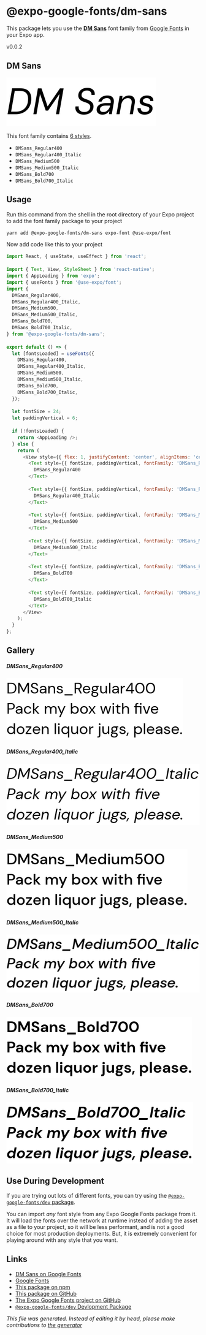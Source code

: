 # @expo-google-fonts/dm-sans

This package lets you use the [**DM Sans**](https://fonts.google.com/specimen/DM+Sans) font family from [Google Fonts](https://fonts.google.com/) in your Expo app.

v0.0.2

## DM Sans

![DM Sans](./font-family.png)

This font family contains [6 styles](#gallery).

- `DMSans_Regular400`
- `DMSans_Regular400_Italic`
- `DMSans_Medium500`
- `DMSans_Medium500_Italic`
- `DMSans_Bold700`
- `DMSans_Bold700_Italic`

## Usage

Run this command from the shell in the root directory of your Expo project to add the font family package to your project
```sh
yarn add @expo-google-fonts/dm-sans expo-font @use-expo/font
```

Now add code like this to your project
```js
import React, { useState, useEffect } from 'react';

import { Text, View, StyleSheet } from 'react-native';
import { AppLoading } from 'expo';
import { useFonts } from '@use-expo/font';
import {
  DMSans_Regular400,
  DMSans_Regular400_Italic,
  DMSans_Medium500,
  DMSans_Medium500_Italic,
  DMSans_Bold700,
  DMSans_Bold700_Italic,
} from '@expo-google-fonts/dm-sans';

export default () => {
  let [fontsLoaded] = useFonts({
    DMSans_Regular400,
    DMSans_Regular400_Italic,
    DMSans_Medium500,
    DMSans_Medium500_Italic,
    DMSans_Bold700,
    DMSans_Bold700_Italic,
  });

  let fontSize = 24;
  let paddingVertical = 6;

  if (!fontsLoaded) {
    return <AppLoading />;
  } else {
    return (
      <View style={{ flex: 1, justifyContent: 'center', alignItems: 'center' }}>
        <Text style={{ fontSize, paddingVertical, fontFamily: 'DMSans_Regular400' }}>
          DMSans_Regular400
        </Text>

        <Text style={{ fontSize, paddingVertical, fontFamily: 'DMSans_Regular400_Italic' }}>
          DMSans_Regular400_Italic
        </Text>

        <Text style={{ fontSize, paddingVertical, fontFamily: 'DMSans_Medium500' }}>
          DMSans_Medium500
        </Text>

        <Text style={{ fontSize, paddingVertical, fontFamily: 'DMSans_Medium500_Italic' }}>
          DMSans_Medium500_Italic
        </Text>

        <Text style={{ fontSize, paddingVertical, fontFamily: 'DMSans_Bold700' }}>
          DMSans_Bold700
        </Text>

        <Text style={{ fontSize, paddingVertical, fontFamily: 'DMSans_Bold700_Italic' }}>
          DMSans_Bold700_Italic
        </Text>
      </View>
    );
  }
};

```

## Gallery

##### DMSans_Regular400
![DMSans_Regular400](./e518fdb0a5c0ebe0d1d1b02a9025067837e79d235418ab9dc8366e7ce87fad55.ttf.png)

##### DMSans_Regular400_Italic
![DMSans_Regular400_Italic](./de4a1215c7928ebdd157181021531f87614894038bb9396b05826b7ae9595611.ttf.png)

##### DMSans_Medium500
![DMSans_Medium500](./683cd0ce949642886f9652656cfe66d569a79d1530fcde104214769c266ae121.ttf.png)

##### DMSans_Medium500_Italic
![DMSans_Medium500_Italic](./c3126b61a6d535d42dd4e6e4eb66648863d4d4f9bf639d63da74d20cb3fa1fb4.ttf.png)

##### DMSans_Bold700
![DMSans_Bold700](./940d8601e85100233071b73474474f0ea11612beecddd6da32efb7cd8a3971bd.ttf.png)

##### DMSans_Bold700_Italic
![DMSans_Bold700_Italic](./579b8c8cd4a4fd71ee7ac563e399eacbcba63f3f8556516c95830d98bb9fbae9.ttf.png)


## Use During Development

If you are trying out lots of different fonts, you can try using the [`@expo-google-fonts/dev` package](https://www.npmjs.com/package/@expo-google-fonts/dev).

You can import *any* font style from any Expo Google Fonts package from it. It will load the fonts
over the network at runtime instead of adding the asset as a file to your project, so it will be 
less performant, and is not a good choice for most production deployments. But, it is extremely convenient
for playing around with any style that you want.

## Links

- [DM Sans on Google Fonts](https://fonts.google.com/specimen/DM+Sans)
- [Google Fonts](https://fonts.google.com/)
- [This package on npm](https://www.npmjs.com/package/@expo-google-fonts/dm-sans)
- [This package on GitHub](https://github.com/expo/google-fonts/tree/master/font-packages/dm-sans)
- [The Expo Google Fonts project on GitHub](https://github.com/expo/google-fonts)
- [`@expo-google-fonts/dev` Devlopment Package](https://github.com/expo/google-fonts/tree/master/font-packages/dev)


*This file was generated. Instead of editing it by head, please make contributions to [the generator](https://github.com/expo/google-fonts/tree/master/packages/generator)*
